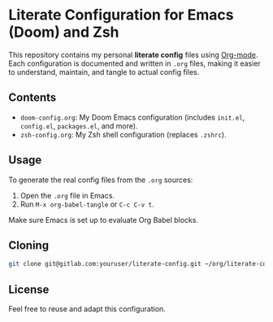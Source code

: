 # Literate Configuration for Emacs (Doom) and Zsh

This repository contains my personal **literate config** files using [Org-mode](https://orgmode.org/).  
Each configuration is documented and written in `.org` files, making it easier to understand, maintain, and tangle to actual config files.

## Contents

- `doom-config.org`: My Doom Emacs configuration (includes `init.el`, `config.el`, `packages.el`, and more).
- `zsh-config.org`: My Zsh shell configuration (replaces `.zshrc`).
  
## Usage

To generate the real config files from the `.org` sources:

1. Open the `.org` file in Emacs.
2. Run `M-x org-babel-tangle` or `C-c C-v t`.

Make sure Emacs is set up to evaluate Org Babel blocks.

## Cloning

```bash
git clone git@gitlab.com:youruser/literate-config.git ~/org/literate-config
```

## License

Feel free to reuse and adapt this configuration.